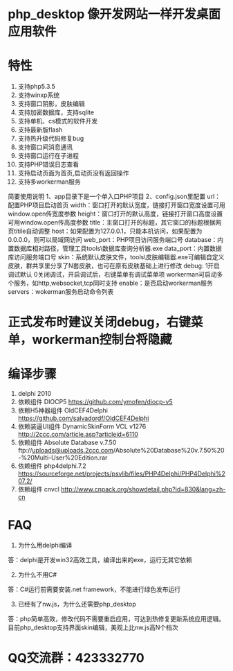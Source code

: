 # php_desktop  像开发网站一样开发桌面应用软件

# 特性

1. 支持php5.3.5
2. 支持winxp系统
3. 支持窗口阴影，皮肤编辑
4. 支持加密数据库，支持sqlite
5. 支持单机、cs模式的软件开发
6. 支持最新版flash
7. 支持热升级代码修复bug
8. 支持窗口间消息通讯
9. 支持窗口运行在子进程
10. 支持PHP错误日志查看
11. 支持启动页面为首页,启动页没有返回操作
12. 支持多workerman服务

简要使用说明
1、app目录下是一个单入口PHP项目
2、config.json里配置
    url：配置PHP项目启动首页
    width：窗口打开的默认宽度，链接打开窗口宽度设置可用window.open传宽度参数
    height：窗口打开的默认高度，链接打开窗口高度设置可用window.open传高度参数
    title：主窗口打开的标题，其它窗口的标题根据网页titile自动调整
    host：如果配置为127.0.0.1，只能本机访问，如果配置为0.0.0.0，则可以局域网访问
    web_port：PHP项目访问服务端口号
    database：内置数据库相对路径，管理工具tools\数据库查询分析器.exe
    data_port：内置数据库访问服务端口号
    skin：系统默认皮肤文件，tools\皮肤编辑器.exe可编辑自定义皮肤，群共享里分享了N套皮肤，也可在原有皮肤基础上进行修改
    debug: 1开启调试默认 0关闭调试，开启调试后，右键菜单有调试菜单项
    workerman可启动多个服务，如http,websocket,tcp同时支持
        enable：是否启动workerman服务
        servers：wokerman服务启动命令列表
# 正式发布时建议关闭debug，右键菜单，workerman控制台将隐藏


# 编译步骤
1. delphi 2010
2. 依赖组件 DIOCP5   https://github.com/ymofen/diocp-v5
3. 依赖H5神器组件 OldCEF4Delphi https://github.com/salvadordf/OldCEF4Delphi
4. 依赖装逼UI组件 DynamicSkinForm VCL v1276 http://2ccc.com/article.asp?articleid=6110
5. 依赖组件 Absolute Database v.7.50  ftp://uploads@uploads.2ccc.com/Absolute%20Database%20v.7.50%20-%20Multi-User%20Edition.rar
6. 依赖组件 php4delphi.7.2   https://sourceforge.net/projects/psvlib/files/PHP4Delphi/PHP4Delphi%207.2/
7. 依赖组件 cnvcl  http://www.cnpack.org/showdetail.php?id=830&lang=zh-cn

# FAQ

1. 为什么用delphi编译

答：delphi是开发win32高效工具，编译出来的exe，运行无其它依赖

2. 为什么不用C#

答：C#运行前需要安装.net framework，不能进行绿色发布运行

3. 已经有了nw.js，为什么还需要php_desktop

答：php简单高效，修改代码不需要重启应用，可达到热修复更新系统应用逻辑。目前php_desktop支持界面skin编辑，美观上比nw.js高N个档次

# QQ交流群：423332770
